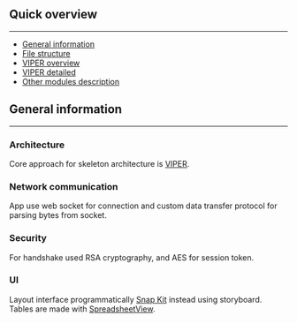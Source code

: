 ## Quick overview
---
- [General information ](general-information)
- [File structure](file-structure)
- [VIPER overview](viper-overview)
- [VIPER detailed](viper-detailed)
- [Other modules description](other-modules-description)

## General information
---

### Architecture
Core approach for skeleton architecture is [VIPER](https://github.com/strongself/The-Book-of-VIPER).
### Network communication
App use web socket for connection and custom data transfer protocol for parsing bytes from socket.  
### Security
For handshake used RSA cryptography, and AES for session token.
### UI
Layout interface programmatically [Snap Kit](https://github.com/SnapKit/SnapKit) instead using storyboard. Tables are made with [SpreadsheetView](https://github.com/kishikawakatsumi/SpreadsheetView).
